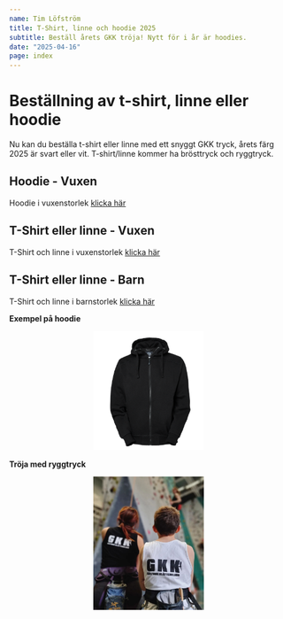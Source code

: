 ```yaml
---
name: Tim Löfström
title: T-Shirt, linne och hoodie 2025
subtitle: Beställ årets GKK tröja! Nytt för i år är hoodies.
date: "2025-04-16"
page: index
---
```


# Beställning av t-shirt, linne eller hoodie

Nu kan du beställa t-shirt eller linne med ett snyggt GKK tryck, årets färg 2025 är svart eller vit. T-shirt/linne kommer ha brösttryck och ryggtryck.

## Hoodie - Vuxen

Hoodie i vuxenstorlek <a target="_blank" href="https://forms.gle/MrBU6nJAjKMqrtJB9">klicka här</a>

## T-Shirt eller linne - Vuxen

T-Shirt och linne i vuxenstorlek <a target="_blank" href="https://forms.gle/fGFy67ALE4SEfkJy7">klicka här</a>

## T-Shirt eller linne - Barn

T-Shirt och linne i barnstorlek <a target="_blank" href="https://forms.gle/K77TRDP5Zvy96NQ79">klicka här</a>

**Exempel på hoodie**

<p align="center">
<img src="./assets/files/trojor/Franklin Sweat.png" width="200">
</p>

**Tröja med ryggtryck**

<p align="center">
<img src="./assets/files/trojor/GKK Example.png" width="200">
</p>
